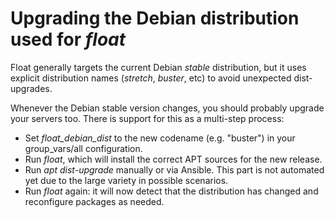 Upgrading the Debian distribution used for *float*
===

Float generally targets the current Debian *stable* distribution, but
it uses explicit distribution names (*stretch*, *buster*, etc) to
avoid unexpected dist-upgrades.

Whenever the Debian stable version changes, you should probably
upgrade your servers too. There is support for this as a multi-step
process:

* Set *float_debian_dist* to the new codename (e.g. "buster") in your
  group_vars/all configuration.
* Run *float*, which will install the correct APT sources for the new
  release.
* Run *apt dist-upgrade* manually or via Ansible. This part is not
  automated yet due to the large variety in possible scenarios.
* Run *float* again: it will now detect that the distribution has
  changed and reconfigure packages as needed.
